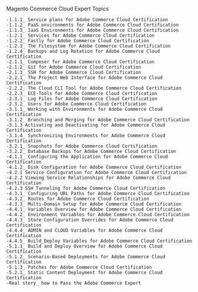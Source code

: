 Magento Commerce Cloud Expert Topics

	-1.1.1_ Service plans for Adobe Commerce Cloud Certification
	-1.1.2_ PaaS environments for Adobe Commerce Cloud Certification
	-1.1.3_ IaaS Environments for Adobe Commerce Cloud Certification
	-1.2.1_ Services for Adobe Commerce Cloud Certification
	-1.2.2_ Fastly for Adobe Commerce Cloud Certification
	-1.2.3_ The Filesystem for Adobe Commerce Cloud Certification
	-1.2.4_ Backups and Log Rotation for Adobe Commerce Cloud Certification
	-2.1.1_ Composer for Adobe Commerce Cloud Certification
	-2.1.2_ Git for Adobe Commerce Cloud Certification
	-2.1.3_ SSH for Adobe Commerce Cloud Certification
	-2.2.1_ The Project Web Interface for Adobe Commerce Cloud Certification
	-2.2.2_ The Cloud CLI Tool for Adobe Commerce Cloud Certification
	-2.2.3_ ECE-Tools for Adobe Commerce Cloud Certification
	-2.3.1_ Log Files for Adobe Commerce Cloud Certification
	-2.3.2_ Users for Adobe Commerce Cloud Certification
	-3.1.1_ Working with Environments for Adobe Commerce Cloud Certification
	-3.1.2_ Branching and Merging for Adobe Commerce Cloud Certification
	-3.1.3 Activating and Deactivating for Adobe Commerce Cloud Certification
	-3.1.4_ Synchronizing Environments for Adobe Commerce Cloud Certification
	-3.2.1_ Snapshots for Adobe Commerce Cloud Certification
	-3.2.2_ Database Backups for Adobe Commerce Cloud Certification
	-4.1.1_ Configuring the Application for Adobe Commerce Cloud Certification
	-4.1.2_ Disk Configuration for Adobe Commerce Cloud Certification
	-4.2.1 Service Configuration for Adobe Commerce Cloud Certification
	-4.2.2 Viewing Service Relationships for Adobe Commerce Cloud Certification
	-4.2.3 SSH Tunneling for Adobe Commerce Cloud Certification
	-4.3.1_ Configuring URL Paths for Adobe Commerce Cloud Certification
	-4.3.2_ Routes for Adobe Commerce Cloud Certification
	-4.3.3_ Multi-Domain Setup for Adobe Commerce Cloud Certification
	-4.4.1_ Variables Overview for Adobe Commerce Cloud Certification
	-4.4.2_ Environment Variables for Adobe Commerce Cloud Certification
	-4.4.3_ Store Configuration Overrides for Adobe Commerce Cloud Certification
	-4.4.4_ ADMIN and CLOUD Variables for Adobe Commerce Cloud Certification
	-4.4.5_ Build_Deploy Variables for Adobe Commerce Cloud Certification
	-5.1.1_ Build and Deploy Overview for Adobe Commerce Cloud Certification
	-5.1.2_ Scenario-Based Deployments for Adobe Commerce Cloud Certification
	-5.1.3_ Patches for Adobe Commerce Cloud Certification
	-5.2.1_ Static Content Deployment for Adobe Commerce Cloud Certification
	-Real story_ how to Pass the Adobe Commerce Expert
